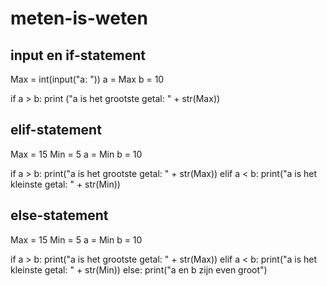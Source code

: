 # meten-is-weten
## input en if-statement
Max = int(input("a: "))
a = Max
b = 10

if a > b: 
    print ("a is het grootste getal: " + str(Max))
## elif-statement
Max = 15
Min = 5
a = Min
b = 10

if a > b: 
    print("a is het grootste getal: " + str(Max))
elif a < b:
    print("a is het kleinste getal: " + str(Min))
## else-statement
Max = 15
Min = 5
a = Min
b = 10

if a > b: 
    print("a is het grootste getal: " + str(Max))
elif a < b:
    print("a is het kleinste getal: " + str(Min))
else:
    print("a en b zijn even groot")
